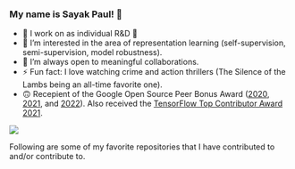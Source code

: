 ### My name is Sayak Paul! 👾

- 🔭 I work on as individual R&D 🤗
- 🌱 I’m interested in the area of representation learning (self-supervision, semi-supervision, model robustness).
- 👯 I’m always open to meaningful collaborations.
- ⚡ Fun fact: I love watching crime and action thrillers (The Silence of the Lambs being an all-time favorite one). 
- 🙃 Recepient of the Google Open Source Peer Bonus Award ([2020](https://opensource.googleblog.com/2020/10/announcing-latest-google-open-source.html), [2021](https://opensource.googleblog.com/2021/09/announcing-latest-open-source-peer-bonus-winners.html), and [2022](https://opensource.googleblog.com/2022/09/announcing-the-second-group-of-open-source-peer-bonus-winners-in-2022.html)). Also received the [TensorFlow Top Contributor Award 2021](https://blog.tensorflow.org/2021/11/2021-TF-Contributor-Awardees.html?linkId=8010214).

<img src="https://github-readme-stats.vercel.app/api?username=sayakpaul&&show_icons=true&title_color=ffffff&icon_color=bb2acf&text_color=daf7dc&bg_color=191919">

Following are some of my favorite repositories that I have contributed to and/or contribute to. 
